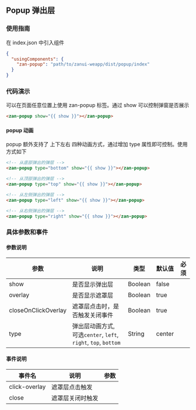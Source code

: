 ## Popup 弹出层

### 使用指南
在 index.json 中引入组件
```json
{
  "usingComponents": {
    "zan-popup": "path/to/zanui-weapp/dist/popup/index"
  }
}
```

### 代码演示
可以在页面任意位置上使用 zan-popup 标签。通过 show 可以控制弹窗是否展示
```html
<zan-popup show="{{ show }}"></zan-popup>
```
#### popup 动画
popup 额外支持了 上下左右 四种动画方式，通过增加 type 属性即可控制。使用方式如下
```html
<!-- 从底部弹出的弹层 -->
<zan-popup type="bottom" show="{{ show }}"></zan-popup>

<!-- 从顶部弹出的弹层 -->
<zan-popup type="top" show="{{ show }}"></zan-popup>

<!-- 从左侧弹出的弹层 -->
<zan-popup type="left" show="{{ show }}"></zan-popup>

<!-- 从右侧弹出的弹层 -->
<zan-popup type="right" show="{{ show }}"></zan-popup>
```

### 具体参数和事件
#### 参数说明
| 参数       | 说明      | 类型       | 默认值       | 必须      |
|-----------|-----------|-----------|-------------|-------------|
| show | 是否显示弹出层 | Boolean | false | |
| overlay | 是否显示遮罩层 | Boolean | true | |
| closeOnClickOverlay | 遮罩层点击时，是否触发关闭事件 | Boolean | true | |
| type | 弹出层动画方式, 可选`center`, `left`, `right`, `top`, `bottom` | String | center | |

#### 事件说明
| 事件名       | 说明      | 参数       |
|-----------|-----------|-----------|
| click-overlay | 遮罩层点击触发 |  |
| close | 遮罩层关闭时触发 |  |

